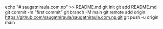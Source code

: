 echo "# saugatniraula.com.np" >> README.md
git init
git add README.md
git commit -m "first commit"
git branch -M main
git remote add origin https://github.com/saugatniraula/saugatniraula.com.np.git
git push -u origin main

